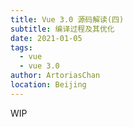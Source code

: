 ```yaml
---
title: Vue 3.0 源码解读(四)
subtitle: 编译过程及其优化
date: 2021-01-05
tags:
  - vue
  - vue 3.0
author: ArtoriasChan
location: Beijing  
---
```

WIP